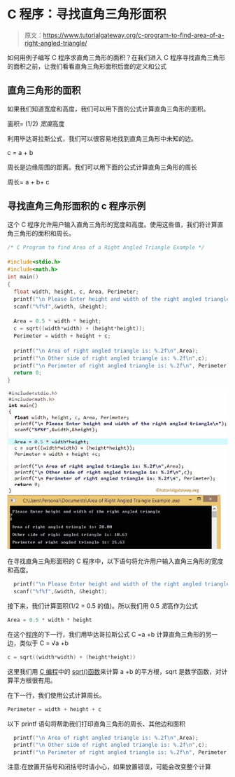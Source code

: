 # C 程序：寻找直角三角形面积

> 原文：<https://www.tutorialgateway.org/c-program-to-find-area-of-a-right-angled-triangle/>

如何用例子编写 C 程序求直角三角形的面积？在我们进入 C 程序寻找直角三角形的面积之前，让我们看看直角三角形面积后面的定义和公式

## 直角三角形的面积

如果我们知道宽度和高度，我们可以用下面的公式计算直角三角形的面积。

面积= (1/2) *宽度*高度

利用毕达哥拉斯公式，我们可以很容易地找到直角三角形中未知的边。

c = a + b

周长是边缘周围的距离。我们可以用下面的公式计算直角三角形的周长

周长= a + b+ c

## 寻找直角三角形面积的 c 程序示例

这个 C 程序允许用户输入直角三角形的宽度和高度。使用这些值，我们将计算直角三角形的面积和周长。

```c
/* C Program to find Area of a Right Angled Triangle Example */

#include<stdio.h>
#include<math.h>
int main()
{
  float width, height, c, Area, Perimeter; 
  printf("\n Please Enter height and width of the right angled triangle\n");
  scanf("%f%f",&width, &height);

  Area = 0.5 * width * height;
  c = sqrt((width*width) + (height*height));
  Perimeter = width + height + c;

  printf("\n Area of right angled triangle is: %.2f\n",Area);
  printf("\n Other side of right angled triangle is: %.2f\n",c);
  printf("\n Perimeter of right angled triangle is: %.2f\n", Perimeter);
  return 0;
}
```

![C Program to find Area of a Right Angled Triangle](img/3f90d15554cb7e41bb99525b4385a34d.png)

在寻找直角三角形面积的 C 程序中，以下语句将允许用户输入直角三角形的宽度和高度。

```c
  printf("\n Please Enter height and width of the right angled triangle\n");
  scanf("%f%f",&width, &height);
```

接下来，我们计算面积(1/2 = 0.5 的值)。所以我们用 0.5 *宽*高作为公式

```c
Area = 0.5 * width * height
```

在这个[程序](https://www.tutorialgateway.org/c-programming-examples/)的下一行，我们用毕达哥拉斯公式 C =a +b 计算直角三角形的另一边，类似于 C = √a +b

```c
c = sqrt((width*width) + (height*height))
```

这里我们用 [C 编程](https://www.tutorialgateway.org/c-programming/)中的 [sqrt()函数](https://www.tutorialgateway.org/c-sqrt-function/)来计算 a +b 的平方根，sqrt 是数学函数，对计算平方根很有用。

在下一行，我们使用公式计算周长。

```c
Perimeter = width + height + c
```

以下 printf 语句将帮助我们打印直角三角形的周长、其他边和面积

```c
  printf("\n Area of right angled triangle is: %.2f\n",Area);
  printf("\n Other side of right angled triangle is: %.2f\n",c);
  printf("\n Perimeter of right angled triangle is: %.2f\n", Perimeter);
```

注意:在放置开括号和闭括号时请小心，如果放置错误，可能会改变整个计算
